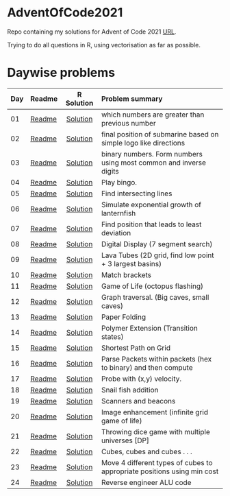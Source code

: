 # AdventOfCode2021

Repo containing my solutions for Advent of Code 2021 [URL](https://adventofcode.com/2021). 

Trying to do all questions in R, using vectorisation as far as possible. 

# Daywise problems



Day  | Readme                                 | R Solution                     | Problem summary
:--- | :-------                               | :----------:                   | :---------------
01   | [Readme](./Day01/day%201%20readme.md)  | [Solution](./Day01/solution.R) | which numbers are greater than previous number
02   | [Readme](./Day02/day%202%20readme.md)  | [Solution](./Day02/solution.R) | final position of submarine based on simple logo like directions
03   | [Readme](./Day03/day%203%20readme.md)  | [Solution](./Day03/solution.R) | binary numbers. Form numbers using most common and inverse digits
04   | [Readme](./Day04/day%204%20readme.md)  | [Solution](./Day04/solution.R) | Play bingo.
05   | [Readme](./Day05/day%205%20readme.md)  | [Solution](./Day05/solution.R) | Find intersecting lines
06   | [Readme](./Day06/day%206%20readme.md)  | [Solution](./Day06/solution.R) | Simulate exponential growth of lanternfish
07   | [Readme](./Day07/day%207%20readme.md)  | [Solution](./Day07/solution.R) | Find position that leads to least deviation
08   | [Readme](./Day08/day%208%20readme.md)  | [Solution](./Day08/solution.R) | Digital Display (7 segment search)
09   | [Readme](./Day09/day%209%20readme.md)  | [Solution](./Day09/solution.R) | Lava Tubes (2D grid, find low point + 3 largest basins)
10   | [Readme](./Day10/day%2010%20readme.md) | [Solution](./Day10/solution.R) | Match brackets
11   | [Readme](./Day11/day%2011%20readme.md) | [Solution](./Day11/solution.R) | Game of Life (octopus flashing)
12   | [Readme](./Day12/day%2012%20readme.md) | [Solution](./Day12/solution.R) | Graph traversal. (Big caves, small caves)
13   | [Readme](./Day13/day%2013%20readme.md) | [Solution](./Day13/solution.R) | Paper Folding
14   | [Readme](./Day14/day%2014%20readme.md) | [Solution](./Day14/solution.R) | Polymer Extension (Transition states)
15   | [Readme](./Day15/day%2015%20readme.md) | [Solution](./Day15/solution.R) | Shortest Path on Grid
16   | [Readme](./Day16/day%2016%20readme.md) | [Solution](./Day16/solution.R) | Parse Packets within packets (hex to binary) and then compute
17   | [Readme](./Day17/day%2017%20readme.md) | [Solution](./Day17/solution.R) | Probe with (x,y) velocity.
18   | [Readme](./Day18/day%2018%20readme.md) | [Solution](./Day18/solution.R) | Snail fish addition
19   | [Readme](./Day19/day%2019%20readme.md) | [Solution](./Day19/solution.R) | Scanners and beacons
20   | [Readme](./Day20/day%2020%20readme.md) | [Solution](./Day20/solution.R) | Image enhancement (infinite grid game of life)
21   | [Readme](./Day21/day%2021%21readme.md) | [Solution](./Day21/solution.R) | Throwing dice game with multiple universes [DP]
22   | [Readme](./Day22/day%2022%22readme.md) | [Solution](./Day22/solution.R) | Cubes, cubes and cubes . . .
23   | [Readme](./Day23/day%2032%23readme.md) | [Solution](./Day23/solution.R) | Move 4 different types of cubes to appropriate positions using min cost
24   | [Readme](./Day24/day%2042%24readme.md) | [Solution](./Day24/solution.R) | Reverse engineer ALU code
